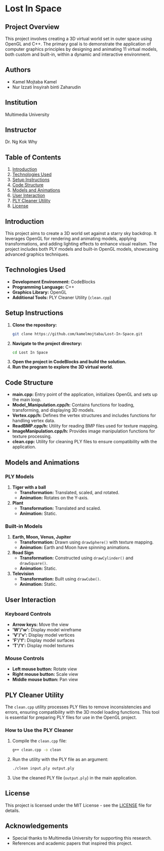 # Lost In Space

## Project Overview

This project involves creating a 3D virtual world set in outer space using OpenGL and C++. The primary goal is to demonstrate the application of computer graphics principles by designing and animating 11 virtual models, both custom and built-in, within a dynamic and interactive environment.

## Authors

- Kamel Mojtaba Kamel
- Nur Izzati Insyirah binti Zaharudin

## Institution

Multimedia University

## Instructor

Dr. Ng Kok Why

## Table of Contents

1. [Introduction](#introduction)
2. [Technologies Used](#technologies-used)
3. [Setup Instructions](#setup-instructions)
4. [Code Structure](#code-structure)
5. [Models and Animations](#models-and-animations)
6. [User Interaction](#user-interaction)
7. [PLY Cleaner Utility](#ply-cleaner-utility)
8. [License](#license)

## Introduction

This project aims to create a 3D world set against a starry sky backdrop. It leverages OpenGL for rendering and animating models, applying transformations, and adding lighting effects to enhance visual realism. The project includes both PLY models and built-in OpenGL models, showcasing advanced graphics techniques.

## Technologies Used

- **Development Environment:** CodeBlocks
- **Programming Language:** C++
- **Graphics Library:** OpenGL
- **Additional Tools:** PLY Cleaner Utility (`clean.cpp`)

## Setup Instructions

1. **Clone the repository:**
    ```sh
    git clone https://github.com/kamelmojtaba/Lost-In-Space.git
    ```
2. **Navigate to the project directory:**
    ```sh
    cd Lost In Space
    ```
3. **Open the project in CodeBlocks and build the solution.**
4. **Run the program to explore the 3D virtual world.**

## Code Structure

- **main.cpp:** Entry point of the application, initializes OpenGL and sets up the main loop.
- **Model_Manipulation.cpp/h:** Contains functions for loading, transforming, and displaying 3D models.
- **Vertex.cpp/h:** Defines the vertex structures and includes functions for handling vertex data.
- **ReadBMP.cpp/h:** Utility for reading BMP files used for texture mapping.
- **ImageManipulation.cpp/h:** Provides image manipulation functions for texture processing.
- **clean.cpp:** Utility for cleaning PLY files to ensure compatibility with the application.

## Models and Animations

### PLY Models

1. **Tiger with a ball**
    - **Transformation:** Translated, scaled, and rotated.
    - **Animation:** Rotates on the Y-axis.
2. **Plant**
    - **Transformation:** Translated and scaled.
    - **Animation:** Static.

### Built-in Models

1. **Earth, Moon, Venus, Jupiter**
    - **Transformation:** Drawn using `drawSphere()` with texture mapping.
    - **Animation:** Earth and Moon have spinning animations.
2. **Road Sign**
    - **Transformation:** Constructed using `drawCylinder()` and `drawSquare()`.
    - **Animation:** Static.
3. **Television**
    - **Transformation:** Built using `drawCube()`.
    - **Animation:** Static.

## User Interaction

### Keyboard Controls

- **Arrow keys:** Move the view
- **'W'/'w':** Display model wireframe
- **'V'/'v':** Display model vertices
- **'F'/'f':** Display model surfaces
- **'T'/'t':** Display model textures

### Mouse Controls

- **Left mouse button:** Rotate view
- **Right mouse button:** Scale view
- **Middle mouse button:** Pan view

## PLY Cleaner Utility

The `clean.cpp` utility processes PLY files to remove inconsistencies and errors, ensuring compatibility with the 3D model loading functions. This tool is essential for preparing PLY files for use in the OpenGL project.

### How to Use the PLY Cleaner

1. Compile the `clean.cpp` file:
    ```sh
    g++ clean.cpp -o clean
    ```
2. Run the utility with the PLY file as an argument:
    ```sh
    ./clean input.ply output.ply
    ```
3. Use the cleaned PLY file (`output.ply`) in the main application.

## License

This project is licensed under the MIT License - see the [LICENSE](LICENSE) file for details.

## Acknowledgements

- Special thanks to Multimedia University for supporting this research.
- References and academic papers that inspired this project.
